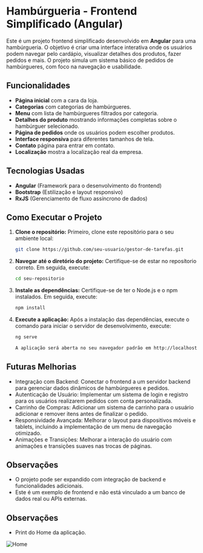 # Hambúrgueria - Frontend Simplificado (Angular)

Este é um projeto frontend simplificado desenvolvido em **Angular** para uma hambúrgueria. O objetivo é criar uma interface interativa onde os usuários podem navegar pelo cardápio, visualizar detalhes dos produtos, fazer pedidos e mais. O projeto simula um sistema básico de pedidos de hambúrgueres, com foco na navegação e usabilidade.

## Funcionalidades

- **Página inicial** com a cara da loja.
- **Categorias** com categorias de hambúrgueres.
- **Menu** com lista de hambúrgueres filtrados por categoria.
- **Detalhes do produto** mostrando informações completas sobre o hambúrguer selecionado.
- **Página de pedidos** onde os usuários podem escolher produtos.
- **Interface responsiva** para diferentes tamanhos de tela.
- **Contato** página para entrar em contato.
- **Localização** mostra a localização real da empresa.

## Tecnologias Usadas

- **Angular** (Framework para o desenvolvimento do frontend)
- **Bootstrap** (Estilização e layout responsivo)
- **RxJS** (Gerenciamento de fluxo assíncrono de dados)

## Como Executar o Projeto

1. **Clone o repositório:** Primeiro, clone este repositório para o seu ambiente local:
   ```bash
   git clone https://github.com/seu-usuario/gestor-de-tarefas.git

2. **Navegar até o diretório do projeto:** Certifique-se de estar no reposítorio correto. Em seguida, execute:
    ```bash
    cd seu-repositorio

3. **Instale as dependências:** Certifique-se de ter o Node.js e o npm instalados. Em seguida, execute:
    ```bash
    npm install

4. **Execute a aplicação:** Após a instalação das dependências, execute o comando para iniciar o servidor de desenvolvimento, execute:
    ```bash
    ng serve 

    A aplicação será aberta no seu navegador padrão em http://localhost:4200.

## Futuras Melhorias

- Integração com Backend: Conectar o frontend a um servidor backend para gerenciar dados dinâmicos de hambúrgueres e pedidos.
- Autenticação de Usuário: Implementar um sistema de login e registro para os usuários realizarem pedidos com conta personalizada.
- Carrinho de Compras: Adicionar um sistema de carrinho para o usuário adicionar e remover itens antes de finalizar o pedido.
- Responsividade Avançada: Melhorar o layout para dispositivos móveis e tablets, incluindo a implementação de um menu de navegação otimizado.
- Animações e Transições: Melhorar a interação do usuário com animações e transições suaves nas trocas de páginas.

## Observações

- O projeto pode ser expandido com integração de backend e funcionalidades adicionais.
- Este é um exemplo de frontend e não está vinculado a um banco de dados real ou APIs externas.

## Observações

- Print do Home da aplicação.

![Home](src/assets/images/prints/home.png)